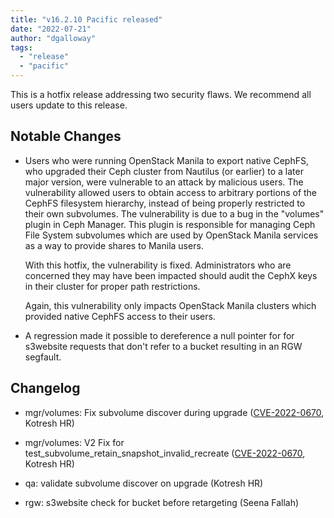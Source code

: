 ```yaml
---
title: "v16.2.10 Pacific released"
date: "2022-07-21"
author: "dgalloway"
tags:
  - "release"
  - "pacific"
---
```


This is a hotfix release addressing two security flaws. We recommend all users update to this release.

## Notable Changes

- Users who were running OpenStack Manila to export native CephFS, who
  upgraded their Ceph cluster from Nautilus (or earlier) to a later
  major version, were vulnerable to an attack by malicious users. The
  vulnerability allowed users to obtain access to arbitrary portions of
  the CephFS filesystem hierarchy, instead of being properly restricted
  to their own subvolumes. The vulnerability is due to a bug in the
  "volumes" plugin in Ceph Manager. This plugin is responsible for
  managing Ceph File System subvolumes which are used by OpenStack
  Manila services as a way to provide shares to Manila users.

  With this hotfix, the vulnerability is fixed. Administrators who are
  concerned they may have been impacted should audit the CephX keys in
  their cluster for proper path restrictions.

  Again, this vulnerability only impacts OpenStack Manila clusters which
  provided native CephFS access to their users.

- A regression made it possible to dereference a null pointer for
  for s3website requests that don't refer to a bucket resulting in an RGW
  segfault.

## Changelog

- mgr/volumes: Fix subvolume discover during upgrade ([CVE-2022-0670](https://docs.ceph.com/en/latest/security/CVE-2022-0670/), Kotresh HR)

- mgr/volumes: V2 Fix for test_subvolume_retain_snapshot_invalid_recreate ([CVE-2022-0670](https://docs.ceph.com/en/latest/security/CVE-2022-0670/), Kotresh HR)

- qa: validate subvolume discover on upgrade (Kotresh HR)

- rgw: s3website check for bucket before retargeting (Seena Fallah)
